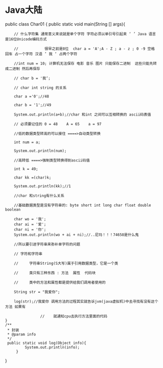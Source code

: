 # Java大陆
public class Char01 {
    public static void main(String [] args){
    
        // 什么字符集 通常意义来说就是单个字符 字符必须以单引号引起来 ‘ ’ Java 语言是16位Unicode编码方式
        
        //            很早之前是8位  char a = 'A';A - Z ; a - z ; 0 -9 空格 回车 占一个字符 汉语 ’ 我 ‘ 占两个字符
        
        //int num = 10; 计算机无法保存 电影 音乐 图片 只能保存二进制  这些只能先转成二进制 然后再保存
        
        // char b = '我‘;
        
        // char int string 的关系
        
        char a ='0';//48
        
        char b = '1';//49
        
        System.out.println(a+b);//char 和int 之间可以互相转换的 ascii码表值
        
        // 必须要记住的 0 = 48    A = 65    a = 97
        
        //低的数据类型转高的可以接住 ====>自动类型转换
        
        int num = a;
        
        System.out.println(num);
        
        //高转低 ====>强制类型转换得到ascii码值
        
        int k = 49;
        
        char kk =(char)k;
        
        System.out.println(kk);//1
        
        //char 和string有什么关系
        
        //基础数据类型是没有字符串的: byte short int long char float double boolean
        
        char wo = '我';
        char ai = '爱';
        char ni = '你';
        System.out.println(wo + ai + ni);//..尼玛！！！74658是什么鬼
        
        //所以要引进字符串来弥补单字符的问题
        
        // 字符和字符串 
        
        //     字符串String(S大写)属于引用数据类型，它是一个类
        
        //     类只有三种东西 : 方法  属性  代码块
        
        //     类中的方法和属性都是提供给我们调用者使用的
        
        String str = "我爱你";
        
        log(str);//我爱你 调用方法的过程其实就告诉jvm(java虚拟机)中去寻找有没有这个方法 如果有
        
                    //    就通知cpu去执行方法里面的代码    
    }
    /**
     * 封装
     * @param info
     */
     public static void log(Object info){
             System.out.println(info);
         }
}

